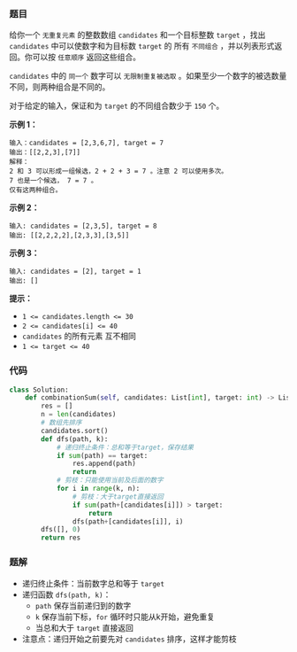 ### 题目

给你一个 `无重复元素` 的整数数组 `candidates` 和一个目标整数 `target` ，找出 `candidates` 中可以使数字和为目标数 `target` 的 所有 `不同组合` ，并以列表形式返回。你可以按 `任意顺序` 返回这些组合。

`candidates` 中的 `同一个` 数字可以 `无限制重复被选取` 。如果至少一个数字的被选数量不同，则两种组合是不同的。 

对于给定的输入，保证和为 `target` 的不同组合数少于 `150` 个。


**示例 1：**

```
输入：candidates = [2,3,6,7], target = 7
输出：[[2,2,3],[7]]
解释：
2 和 3 可以形成一组候选，2 + 2 + 3 = 7 。注意 2 可以使用多次。
7 也是一个候选， 7 = 7 。
仅有这两种组合。
```

**示例 2：**

```
输入: candidates = [2,3,5], target = 8
输出: [[2,2,2,2],[2,3,3],[3,5]]
```

**示例 3：**

```
输入: candidates = [2], target = 1
输出: []
``` 

**提示：**

- `1 <= candidates.length <= 30`
- `2 <= candidates[i] <= 40`
- `candidates` 的所有元素 互不相同
- `1 <= target <= 40`


### 代码

```python
class Solution:
    def combinationSum(self, candidates: List[int], target: int) -> List[List[int]]:
        res = []
        n = len(candidates)
        # 数组先排序
        candidates.sort()
        def dfs(path, k):
            # 递归终止条件：总和等于target，保存结果
            if sum(path) == target:
                res.append(path)
                return
            # 剪枝：只能使用当前及后面的数字
            for i in range(k, n):
                # 剪枝：大于target直接返回
                if sum(path+[candidates[i]]) > target:
                    return
                dfs(path+[candidates[i]], i)
        dfs([], 0)
        return res
```

### 题解

- 递归终止条件：当前数字总和等于 `target`
- 递归函数 `dfs(path, k)`：
    - `path` 保存当前递归到的数字
    - `k` 保存当前下标，`for` 循环时只能从k开始，避免重复
    - 当总和大于 `target` 直接返回
- 注意点：递归开始之前要先对 `candidates` 排序，这样才能剪枝